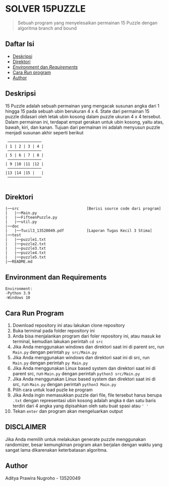 # SOLVER 15PUZZLE

> Sebuah program yang menyelesaikan permainan 15 Puzzle dengan algoritma branch and bound

## Daftar Isi
- [Deskripsi](#deskripsi)
- [Direktori](#direktori)
- [_Environment_ dan _Requirements_](#environment-dan-requirements)
- [Cara _Run_ program](#cara-run-program)
- [Author](#author)

## Deskripsi
15 Puzzle adalah sebuah permainan yang mengacak susunan angka dari 1 hingga 15 pada sebuah ubin berukuran 4 x 4. State dari permainan 15 puzzle didasari oleh letak ubin kosong dalam puzzle ukuran 4 x 4 tersebut. Dalam permainan ini, terdapat empat gerakan untuk ubin kosong, yaitu atas, bawah, kiri, dan kanan. Tujuan dari permainan ini adalah menyusun puzzle menjadi susunan akhir seperti berikut
```
 ───────────────
| 1 | 2 | 3 | 4 |
 ───────────────
| 5 | 6 | 7 | 8 |
 ───────────────
| 9 |10 |11 |12 |
 ───────────────
|13 |14 |15 |   |
 ───────────────
 
```

## Direktori
```
|──src                              [Berisi source code dari program]
|   |──Main.py
|   |──FifteenPuzzle.py
|   |──util.py
|──doc
|   |──Tucil3_13520049.pdf          [Laporan Tugas Kecil 3 Stima]
|──test
|   |──puzzle1.txt
|   |──puzzle2.txt
|   |──puzzle3.txt
|   |──puzzle4.txt
|   |──puzzle5.txt
|──README.md
```

## Environment dan Requirements
```
Environment:
-Python 3.9
-Windows 10
```

## Cara Run Program
1. Download repository ini atau lakukan clone repository
2. Buka terminal pada folder repository ini
3. Anda bisa menjalankan program dari foler repository ini, atau masuk ke terminal, kemudian lakukan perintah `cd src`
4. Jika Anda menggunakan windows dan direktori saat ini di parent src, run `Main.py` dengan perintah `py src/Main.py`
5. Jika Anda menggunakan windows dan direktori saat ini di src, run `Main.py` dengan perintah `py Main.py`
6. Jika Anda menggunakan Linux based system dan direktori saat ini di parent src, run `Main.py` dengan perintah `python3 src/Main.py`
7. Jika Anda menggunakan Linux based system dan direktori saat ini di src, run `Main.py` dengan perintah `python3 Main.py`
8. Pilih cara untuk load puzle ke program
9. Jika Anda ingin memasukkan puzzle dari file, file tersebut harus berupa `.txt` dengan representasi ubin kosong adalah angka `0` dan satu baris terdiri dari 4 angka yang dipisahkan oleh satu buat spasi atau `' '`
10. Tekan `enter` dan program akan mengeluarkan output

## DISCLAIMER
Jika Anda memilih untuk melakukan generate puzzle menggunakan randomizer, besar kemungkinan program akan berjalan dengan waktu yang sangat lama dikarenakan keterbatasan algoritma.

## Author
Aditya Prawira Nugroho - 13520049
